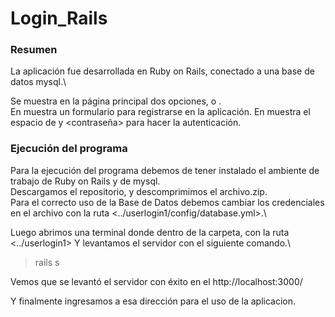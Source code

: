 # Login_Rails

### Resumen
La aplicación fue desarrollada en Ruby on Rails, conectado a una base de datos mysql.\

Se muestra en la página principal dos opciones, <Sign in> o <Log in>.\
  En <Sign in> muestra un formulario para registrarse en la aplicación.
  En <Log in> muestra el espacio de <email> y <contraseña> para hacer la autenticación.
  
### Ejecución del programa

Para la ejecución del programa debemos de tener instalado el ambiente de trabajo de Ruby on Rails y de mysql.\
Descargamos el repositorio, y descomprimimos el archivo.zip.\
Para el correcto uso de la Base de Datos debemos cambiar los credenciales en el archivo con la ruta <../userlogin1/config/database.yml>.\

Luego abrimos una terminal donde dentro de la carpeta, con la ruta <../userlogin1>
Y levantamos el servidor con el siguiente comando.\

> rails s

Vemos que se levantó el servidor con éxito en el http://localhost:3000/

Y finalmente ingresamos a esa dirección para el uso de la aplicacion.

